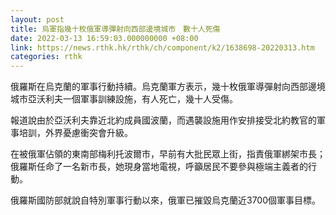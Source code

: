 ```yaml
---
layout: post
title: 烏軍指幾十枚俄軍導彈射向西部邊境城市　數十人死傷
date: 2022-03-13 16:59:03.000000000 +08:00
link: https://news.rthk.hk/rthk/ch/component/k2/1638698-20220313.htm
categories: rthk
---
```


俄羅斯在烏克蘭的軍事行動持續。烏克蘭軍方表示，幾十枚俄軍導彈射向西部邊境城市亞沃利夫一個軍事訓練設施，有人死亡，幾十人受傷。

報道說由於亞沃利夫靠近北約成員國波蘭，而遇襲設施用作安排接受北約教官的軍事培訓，外界憂慮衝突會升級。

在被俄軍佔領的東南部梅利托波爾市，早前有大批民眾上街，指責俄軍綁架市長；俄羅斯任命了一名新市長，她現身當地電視，呼籲居民不要參與極端主義者的行動。

俄羅斯國防部就說自特別軍事行動以來，俄軍已摧毀烏克蘭近3700個軍事目標。
